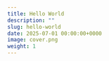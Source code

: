 ```yaml
---
title: Hello World
description: ""
slug: hello-world
date: 2025-07-01 00:00:00+0000
image: cover.png
weight: 1
---
```

